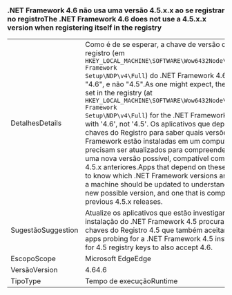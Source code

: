 ### <a name="the-net-framework-46-does-not-use-a-45xx-version-when-registering-itself-in-the-registry"></a><span data-ttu-id="9f590-101">.NET Framework 4.6 não usa uma versão 4.5.x.x ao se registrar no registro</span><span class="sxs-lookup"><span data-stu-id="9f590-101">The .NET Framework 4.6 does not use a 4.5.x.x version when registering itself in the registry</span></span>

|   |   |
|---|---|
|<span data-ttu-id="9f590-102">Detalhes</span><span class="sxs-lookup"><span data-stu-id="9f590-102">Details</span></span>|<span data-ttu-id="9f590-103">Como é de se esperar, a chave de versão definida no registro (em <code>HKEY_LOCAL_MACHINE\SOFTWARE\Wow6432Node\Microsoft\NET Framework Setup\NDP\v4\Full</code>) do .NET Framework 4.6 começa com "4.6", e não "4.5".</span><span class="sxs-lookup"><span data-stu-id="9f590-103">As one might expect, the version key set in the registry (at <code>HKEY_LOCAL_MACHINE\SOFTWARE\Wow6432Node\Microsoft\NET Framework Setup\NDP\v4\Full</code>) for the .NET Framework 4.6 begins with '4.6', not '4.5'.</span></span> <span data-ttu-id="9f590-104">Os aplicativos que dependem dessas chaves do Registro para saber quais versões do .NET Framework estão instaladas em um computador precisam ser atualizados para compreenderem que 4.6 é uma nova versão possível, compatível com as versões 4.5.x anteriores.</span><span class="sxs-lookup"><span data-stu-id="9f590-104">Apps that depend on these registry keys to know which .NET Framework versions are installed on a machine should be updated to understand that 4.6 is a new possible version, and one that is compatible with previous 4.5.x releases.</span></span>|
|<span data-ttu-id="9f590-105">Sugestão</span><span class="sxs-lookup"><span data-stu-id="9f590-105">Suggestion</span></span>|<span data-ttu-id="9f590-106">Atualize os aplicativos que estão investigando uma instalação do .NET Framework 4.5 procurando por chaves do Registro 4.5 que também aceitam 4.6.</span><span class="sxs-lookup"><span data-stu-id="9f590-106">Update apps probing for a .NET Framework 4.5 install by looking for 4.5 registry keys to also accept 4.6.</span></span>|
|<span data-ttu-id="9f590-107">Escopo</span><span class="sxs-lookup"><span data-stu-id="9f590-107">Scope</span></span>|<span data-ttu-id="9f590-108">Microsoft Edge</span><span class="sxs-lookup"><span data-stu-id="9f590-108">Edge</span></span>|
|<span data-ttu-id="9f590-109">Versão</span><span class="sxs-lookup"><span data-stu-id="9f590-109">Version</span></span>|<span data-ttu-id="9f590-110">4.6</span><span class="sxs-lookup"><span data-stu-id="9f590-110">4.6</span></span>|
|<span data-ttu-id="9f590-111">Tipo</span><span class="sxs-lookup"><span data-stu-id="9f590-111">Type</span></span>|<span data-ttu-id="9f590-112">Tempo de execução</span><span class="sxs-lookup"><span data-stu-id="9f590-112">Runtime</span></span>|

